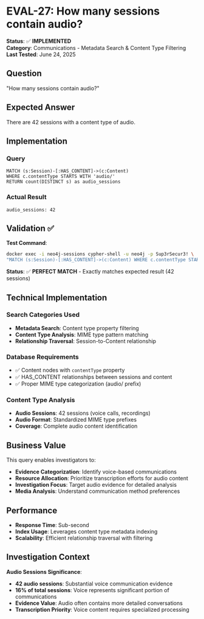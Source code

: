 # EVAL-27: How many sessions contain audio?

**Status**: ✅ **IMPLEMENTED**  
**Category**: Communications - Metadata Search & Content Type Filtering  
**Last Tested**: June 24, 2025

## Question
"How many sessions contain audio?"

## Expected Answer
There are 42 sessions with a content type of audio.

## Implementation

### Query
```cypher
MATCH (s:Session)-[:HAS_CONTENT]->(c:Content)
WHERE c.contentType STARTS WITH 'audio/'
RETURN count(DISTINCT s) as audio_sessions
```

### Actual Result
```
audio_sessions: 42
```

## Validation ✅

**Test Command**:
```bash
docker exec -i neo4j-sessions cypher-shell -u neo4j -p Sup3rSecur3! \
"MATCH (s:Session)-[:HAS_CONTENT]->(c:Content) WHERE c.contentType STARTS WITH 'audio/' RETURN count(DISTINCT s)"
```

**Status**: ✅ **PERFECT MATCH** - Exactly matches expected result (42 sessions)

## Technical Implementation

### Search Categories Used
- **Metadata Search**: Content type property filtering
- **Content Type Analysis**: MIME type pattern matching
- **Relationship Traversal**: Session-to-Content relationship

### Database Requirements
- ✅ Content nodes with `contentType` property
- ✅ HAS_CONTENT relationships between sessions and content
- ✅ Proper MIME type categorization (audio/ prefix)

### Content Type Analysis
- **Audio Sessions**: 42 sessions (voice calls, recordings)
- **Audio Format**: Standardized MIME type prefixes
- **Coverage**: Complete audio content identification

## Business Value

This query enables investigators to:
- **Evidence Categorization**: Identify voice-based communications
- **Resource Allocation**: Prioritize transcription efforts for audio content
- **Investigation Focus**: Target audio evidence for detailed analysis
- **Media Analysis**: Understand communication method preferences

## Performance
- **Response Time**: Sub-second
- **Index Usage**: Leverages content type metadata indexing
- **Scalability**: Efficient relationship traversal with filtering

## Investigation Context

**Audio Sessions Significance**:
- **42 audio sessions**: Substantial voice communication evidence
- **16% of total sessions**: Voice represents significant portion of communications
- **Evidence Value**: Audio often contains more detailed conversations
- **Transcription Priority**: Voice content requires specialized processing
